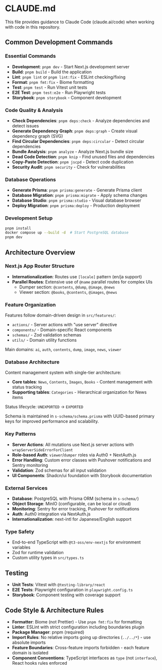 # CLAUDE.md

This file provides guidance to Claude Code (claude.ai/code) when working with code in this repository.

## Common Development Commands

### Essential Commands
- **Development**: `pnpm dev` - Start Next.js development server
- **Build**: `pnpm build` - Build the application
- **Lint**: `pnpm lint` or `pnpm lint:fix` - ESLint checking/fixing
- **Format**: `pnpm fmt:fix` - Biome formatting
- **Test**: `pnpm test` - Run Vitest unit tests
- **E2E Test**: `pnpm test:e2e` - Run Playwright tests
- **Storybook**: `pnpm storybook` - Component development

### Code Quality & Analysis
- **Check Dependencies**: `pnpm deps:check` - Analyze dependencies and detect issues
- **Generate Dependency Graph**: `pnpm deps:graph` - Create visual dependency graph (SVG)
- **Find Circular Dependencies**: `pnpm deps:circular` - Detect circular dependencies
- **Bundle Analysis**: `pnpm analyze` - Analyze Next.js bundle size
- **Dead Code Detection**: `pnpm knip` - Find unused files and dependencies
- **Copy-Paste Detection**: `pnpm jscpd` - Detect code duplication
- **Security Audit**: `pnpm security` - Check for vulnerabilities

### Database Operations
- **Generate Prisma**: `pnpm prisma:generate` - Generate Prisma client
- **Database Migration**: `pnpm prisma:migrate` - Apply schema changes
- **Database Studio**: `pnpm prisma:studio` - Visual database browser
- **Deploy Migration**: `pnpm prisma:deploy` - Production deployment

### Development Setup
```bash
pnpm install
docker compose up --build -d  # Start PostgreSQL database
pnpm dev
```

## Architecture Overview

### Next.js App Router Structure
- **Internationalization**: Routes use `[locale]` pattern (en/ja support)
- **Parallel Routes**: Extensive use of `@name` parallel routes for complex UIs
  - Dumper section: `@contents`, `@dump`, `@image`, `@news`
  - Viewer section: `@books`, `@contents`, `@images`, `@news`

### Feature Organization
Features follow domain-driven design in `src/features/`:
- `actions/` - Server actions with "use server" directive
- `components/` - Domain-specific React components  
- `schemas/` - Zod validation schemas
- `utils/` - Domain utility functions

Main domains: `ai`, `auth`, `contents`, `dump`, `image`, `news`, `viewer`

### Database Architecture
Content management system with single-tier architecture:
- **Core tables**: `News`, `Contents`, `Images`, `Books` - Content management with status tracking
- **Supporting tables**: `Categories` - Hierarchical organization for News items

Status lifecycle: `UNEXPORTED` → `EXPORTED`

Schema is maintained in `s-schema/schema.prisma` with UUID-based primary keys for improved performance and scalability.

### Key Patterns
- **Server Actions**: All mutations use Next.js server actions with `wrapServerSideErrorForClient`
- **Role-based Auth**: `viewer`/`dumper` roles via Auth0 + NextAuth.js
- **Error Handling**: Custom error classes with Pushover notifications and Sentry monitoring
- **Validation**: Zod schemas for all input validation
- **UI Components**: Shadcn/ui foundation with Storybook documentation

### External Services
- **Database**: PostgreSQL with Prisma ORM (schema in `s-schema/`)
- **Object Storage**: MinIO (configurable, can be local or cloud)
- **Monitoring**: Sentry for error tracking, Pushover for notifications
- **Auth**: Auth0 integration via NextAuth.js
- **Internationalization**: next-intl for Japanese/English support

### Type Safety
- End-to-end TypeScript with `@t3-oss/env-nextjs` for environment variables
- Zod for runtime validation
- Custom utility types in `src/types.ts`

## Testing
- **Unit Tests**: Vitest with `@testing-library/react`
- **E2E Tests**: Playwright configuration in `playwright.config.ts`
- **Storybook**: Component testing with coverage support

## Code Style & Architecture Rules
- **Formatter**: Biome (not Prettier) - Use `pnpm fmt:fix` for formatting
- **Linter**: ESLint with strict configuration including boundaries plugin
- **Package Manager**: pnpm (required)
- **Import Rules**: No relative imports going up directories (`../../*`) - use absolute imports
- **Feature Boundaries**: Cross-feature imports forbidden - each feature domain is isolated
- **Component Conventions**: TypeScript interfaces as `type` (not `interface`), React hooks rules enforced